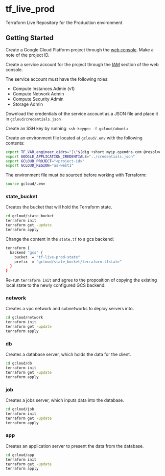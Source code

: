 # tf_live_prod

Terraform Live Repository for the Production environment

## Getting Started

Create a Google Cloud Platform project through the
[web console][gcp-web-console]. Make a note of the project ID.

Create a service account for the project through the [IAM][gcp-iam]
section of the web console.

The service account must have the following roles:

* Compute Instances Admin (v1)
* Compute Network Admin
* Compute Security Admin
* Storage Admin

Download the credentials of the service account as a JSON file and
place it in `gcloud/credentials.json`

Create an SSH key by running: `ssh-keygen -f gcloud/ubuntu`

Create an environment file located at `gcloud/.env` with the following
contents:

```sh
export TF_VAR_engineer_cidrs="[\"$(dig +short myip.opendns.com @resolver1.opendns.com)/32\"]"
export GOOGLE_APPLICATION_CREDENTIALS="../credentials.json"
export GCLOUD_PROJECT="<project-id>"
export GCLOUD_REGION="us-west1"
```

The environment file must be sourced before working with Terraform:

```sh
source gcloud/.env
```

### state_bucket

Creates the bucket that will hold the Terraform state.

```sh
cd gcloud/state_bucket
terraform init
terraform get -update
terraform apply
```

Change the content in the `state.tf` to a gcs backend:

```sh
terraform {
  backend "gcs" {
    bucket  = "tf-live-prod-state"
    prefix  = "gcloud/state_bucket/terraform.tfstate"
  }
}
```

Re-run `terraform init` and agree to the proposition of copying the
existing local state to the newly configured GCS backend.

### network

Creates a vpc network and subnetworks to deploy servers into.

```sh
cd gcloud/network
terraform init
terraform get -update
terraform apply
```

### db

Creates a database server, which holds the data for the client.

```sh
cd gcloud/db
terraform init
terraform get -update
terraform apply
```

### job

Creates a jobs server, which inputs data into the database.

```sh
cd gcloud/job
terraform init
terraform get -update
terraform apply
```

### app

Creates an application server to present the data from the database.

```sh
cd gcloud/app
terraform init
terraform get -update
terraform apply
```

[gcp-iam]: https://console.cloud.google.com/iam-admin/iam
[gcp-web-console]: https://console.cloud.google.com/